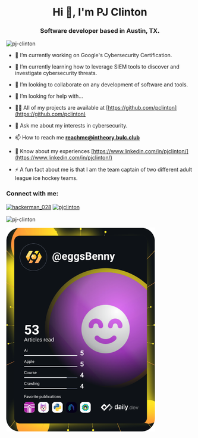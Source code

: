 <h1 align="center">Hi 👋, I'm PJ Clinton</h1>
<h3 align="center">Software developer based in Austin, TX.</h3>

<p align="left"> <img src="https://komarev.com/ghpvc/?username=pj-clinton&label=Profile%20views&color=0e75b6&style=flat" alt="pj-clinton" /> </p>

- 🔭 I’m currently working on Google's Cybersecurity Certification.

- 🌱 I’m currently learning how to leverage SIEM tools to discover and investigate cybersecurity threats.

- 👯 I’m looking to collaborate on any development of software and tools.

- 🤝 I’m looking for help with...

- 👨‍💻 All of my projects are available at [https://github.com/pclinton](https://github.com/pclinton)

- 💬 Ask me about my interests in cybersecurity. 

- 📫 How to reach me **reachme@intheory.bulc.club**

- 📄 Know about my experiences [https://www.linkedin.com/in/pjclinton/](https://www.linkedin.com/in/pjclinton/)

- ⚡ A fun fact about me is that I am the team captain of two different adult league ice hockey teams.

<h3 align="left">Connect with me:</h3>
<p align="left">
<a href="https://twitter.com/hackerman_028" target="blank"><img align="center" src="https://raw.githubusercontent.com/rahuldkjain/github-profile-readme-generator/master/src/images/icons/Social/twitter.svg" alt="hackerman_028" height="30" width="40" /></a>
<a href="https://linkedin.com/in/pjclinton" target="blank"><img align="center" src="https://raw.githubusercontent.com/rahuldkjain/github-profile-readme-generator/master/src/images/icons/Social/linked-in-alt.svg" alt="pjclinton" height="30" width="40" /></a>
</p>

<p><img align="center" src="https://github-readme-stats.vercel.app/api/top-langs?username=pj-clinton&show_icons=true&locale=en&layout=compact" alt="pj-clinton" /></p>
<a href="https://app.daily.dev/DailyDevTips"><img src="https://github.com/pclinton/pclinton/blob/master/devcard.svg" width="400" alt="PJ Clinton's Dev Card"/></a>
